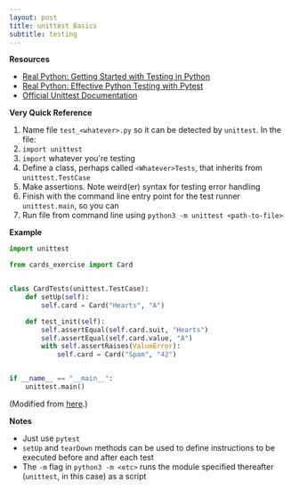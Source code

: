 ```yaml
---
layout: post
title: unittest Basics
subtitle: testing
---
```


**Resources**
- [Real Python: Getting Started with Testing in Python](https://realpython.com/python-testing/)
- [Real Python: Effective Python Testing with Pytest](https://realpython.com/pytest-python-testing/)
- [Official Unittest Documentation](https://docs.python.org/3/library/unittest.html)

**Very Quick Reference**

1. Name file `test_<whatever>.py` so it can be detected by `unittest`. In the file:
2. `import unittest`
3. `import` whatever you're testing 
4. Define a class, perhaps called `<Whatever>Tests`, that inherits from `unittest.TestCase`
5. Make assertions. Note weird(er) syntax for testing error handling
6. Finish with the command line entry point for the test runner `unittest.main`, so you can
7. Run file from command line using `python3 -m unittest <path-to-file>`

**Example**

```python
import unittest

from cards_exercise import Card


class CardTests(unittest.TestCase):
    def setUp(self):
        self.card = Card("Hearts", "A")

    def test_init(self):
        self.assertEqual(self.card.suit, "Hearts")
        self.assertEqual(self.card.value, "A")
        with self.assertRaises(ValueError):
            self.card = Card("Spam", "42")


if __name__ == "__main__":
    unittest.main()
```

(Modified from [here](https://github.com/michaelgraemeshort/py_bootcamp/blob/master/cards_exercise_tests.py).)

**Notes**

- Just use `pytest`
- `setUp` and `tearDown` methods can be used to define instructions to be executed before and after each test
- The `-m` flag in `python3 -m <etc>` runs the module specified thereafter (`unittest`, in this case) as a script
